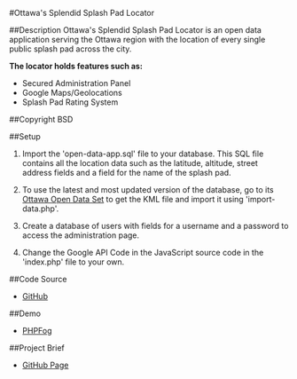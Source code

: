 #Ottawa's Splendid Splash Pad Locator

##Description
Ottawa's Splendid Splash Pad Locator is an open data application serving the Ottawa region with the location of every single public splash pad across the city.

**The locator holds features such as:**

- Secured Administration Panel
- Google Maps/Geolocations
- Splash Pad Rating System

##Copyright 
BSD

##Setup
1. Import the 'open-data-app.sql' file to your database. This SQL file contains all the location data such as the latitude, altitude, street address fields and a field for the name of the splash pad.

2. To use the latest and most updated version of the database, go to its [Ottawa Open Data Set](http://ottawa.ca/online_services/opendata/info/wading_pools_en.html) to get the KML file and import it using 'import-data.php'.

3. Create a database of users with fields for a username and a password to access the administration page.

4. Change the Google API Code in the JavaScript source code in the 'index.php' file to your own.

##Code Source
- [GitHub](https://github.com/pixelles/open-data-app)

##Demo
- [PHPFog](http://trishajessica.phpfogapp.com/)

##Project Brief
- [GitHub Page](http://pixelles.github.com/open-data-app/)